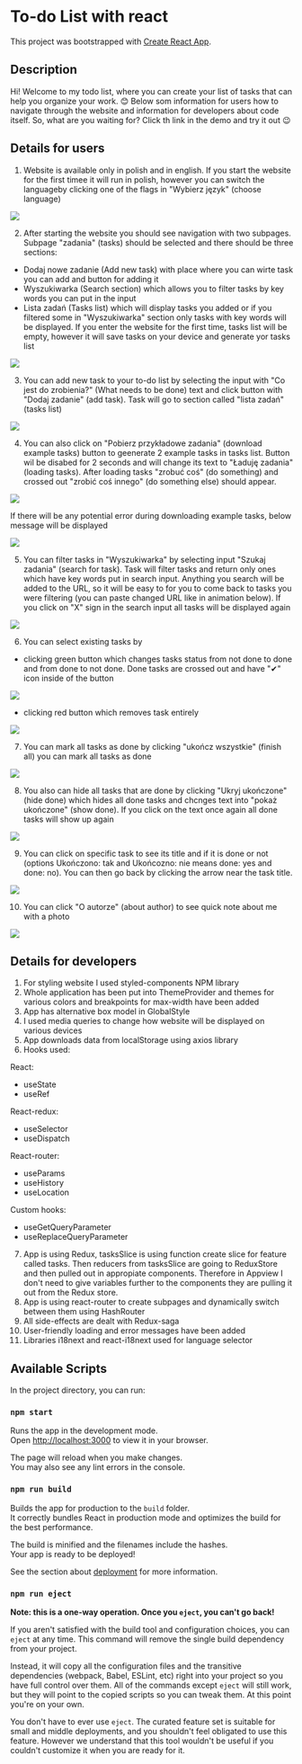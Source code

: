 # To-do List with react

This project was bootstrapped with [Create React App](https://github.com/facebook/create-react-app).

## Description
Hi! Welcome to my todo list, where you can create your list of tasks that can help you organize your work. 😊 Below som information for users how to navigate through the website and information for developers about code itself. So, what are you waiting for? Click th link in the demo and try it out 😉

## Details for users
1. Website is available only in polish and in english. If you start the website for the first timee it will run in polish, however you can switch the languageby clicking one of the flags in "Wybierz język" (choose language)

<img src="./for_readme/languageSelection.gif">

2. After starting the website you should see navigation with two subpages. Subpage "zadania" (tasks) should be selected and there should be three sections:
- Dodaj nowe zadanie (Add new task) with place where you can wirte task you can add and button for adding it
- Wyszukiwarka (Search section) which allows you to filter tasks by key words you can put in the input
- Lista zadań (Tasks list) which will display tasks you added or if you filtered some in "Wyszukiwarka" section only tasks with key words will be displayed. If you enter the website for the first time, tasks list will be empty, however it will save tasks on your device and generate yor tasks list  

<img src="for_readme/startingView.png">

3. You can add new task to your to-do list by selecting the input with "Co jest do zrobienia?" (What needs to be done) text and click button with "Dodaj zadanie" (add task). Task will go to section called "lista zadań" (tasks list)

<img src="for_readme/addNewTaskAnimation.gif">

4. You can also click on "Pobierz przykładowe zadania" (download example tasks) button to geenerate 2 example tasks in tasks list. Button wil be disabed for 2 seconds and will change its text to "Ładuję zadania" (loading tasks). After loading tasks "zrobuć coś" (do something) and crossed out "zrobić coś innego" (do something else) should appear. 

<img src="for_readme/fetchExampleTasksAnimation.gif">

If there will be any potential error during downloading example tasks, below message will be displayed

<img src="for_readme/exampletasksError.png">

5. You can filter tasks in "Wyszukiwarka" by selecting input "Szukaj zadania" (search for task). Task will filter tasks and return only ones which have key words put in search input. Anything you search will be added to the URL, so it will be easy to for you to come back to tasks you were filtering (you can paste changed URL like in animation below). If you click on "X" sign in the search input all tasks will be displayed again 

<img src="for_readme/searchAnimation.gif">

6. You can select existing tasks by
- clicking green button which changes tasks status from not done to done and from done to not done. Done tasks are crossed out and have "✔" icon inside of the button

<img src="for_readme/toggleDoneAnimation.gif"> 

- clicking red button which removes task entirely

<img src="for_readme/deleteTaskAnimation.gif">

7. You can mark all tasks as done by clicking "ukończ wszystkie" (finish all) you can mark all tasks as done

<img src="for_readme/markAllDoneAnimation.gif">

8. You also can hide all tasks that are done by clicking "Ukryj ukończone" (hide done) which hides all done tasks and chcnges text into "pokaż ukończone" (show done). If you click on the text once again all done tasks will show up again

<img src="for_readme/DisplayDoneAnimation.gif">

9. You can click on specific task to see its title and if it is done or not (options Ukończono: tak and Ukońcozno: nie means done: yes and done: no). You can then go back by clicking the arrow near the task title.

<img src="for_readme/taskDetailsAnimation.gif">

10. You can click "O autorze" (about author) to see quick note about me with a photo

<img src="for_readme/aboutAuthorAnimation.gif">

## Details for developers

1. For styling website I used styled-components NPM library
2. Whole application has been put into ThemeProvider and themes for various colors and breakpoints for max-width have been added 
3. App has alternative box model in GlobalStyle
4. I used media queries to change how website will be displayed on various devices
5. App downloads data from localStorage using axios library
6. Hooks used:

React:
- useState
- useRef

React-redux:
- useSelector
- useDispatch

React-router:
- useParams
- useHistory
- useLocation

Custom hooks:
- useGetQueryParameter
- useReplaceQueryParameter
7. App is using Redux, tasksSlice is using function create slice for feature called tasks. Then reducers from tasksSlice are going to ReduxStore and then pulled out in appropiate components. Therefore in Appview I don't need to give variables further to the components they are pulling it out from the Redux store.
8. App is using react-router to create subpages and dynamically switch between them using HashRouter
9. All side-effects are dealt with Redux-saga
10. User-friendly loading and error messages have been added
11. Libraries i18next and react-i18next used for language selector

## Available Scripts

In the project directory, you can run:

### `npm start`

Runs the app in the development mode.\
Open [http://localhost:3000](http://localhost:3000) to view it in your browser.

The page will reload when you make changes.\
You may also see any lint errors in the console.

### `npm run build`

Builds the app for production to the `build` folder.\
It correctly bundles React in production mode and optimizes the build for the best performance.

The build is minified and the filenames include the hashes.\
Your app is ready to be deployed!

See the section about [deployment](https://facebook.github.io/create-react-app/docs/deployment) for more information.

### `npm run eject`

**Note: this is a one-way operation. Once you `eject`, you can't go back!**

If you aren't satisfied with the build tool and configuration choices, you can `eject` at any time. This command will remove the single build dependency from your project.

Instead, it will copy all the configuration files and the transitive dependencies (webpack, Babel, ESLint, etc) right into your project so you have full control over them. All of the commands except `eject` will still work, but they will point to the copied scripts so you can tweak them. At this point you're on your own.

You don't have to ever use `eject`. The curated feature set is suitable for small and middle deployments, and you shouldn't feel obligated to use this feature. However we understand that this tool wouldn't be useful if you couldn't customize it when you are ready for it.